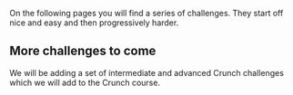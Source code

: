 On the following pages you will find a series of challenges. They start off nice and easy and then progressively harder.

## More challenges to come
We will be adding a set of intermediate and advanced Crunch challenges which we will add to the Crunch course.